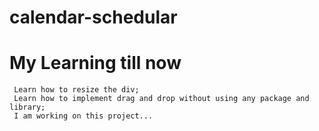 # calendar-schedular


# My Learning till now
     Learn how to resize the div;
     Learn how to implement drag and drop without using any package and library;
     I am working on this project...
     


